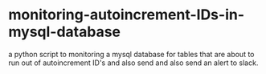 # monitoring-autoincrement-IDs-in-mysql-database
a python script to monitoring a mysql database for tables that are about to run out of autoincrement ID's and also send and also send an alert to slack.

